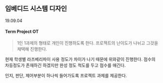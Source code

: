 ## 임베디드 시스템 디자인

19.09.04

#### Term Project OT

> 1인 1과제의 형태로 개인이 진행하도록 한다. 프로젝트의 난이도가 나뉘고 그것을 채택해 진행한다.

현재 학생별 라즈베리파이 사용 정도가 차이가 나기 때문에 위와같이 진행한다. 점수의 차등정도가 존재하긴 하겠지만 완성 정도 척도를 두고 점수를 매긴다.

인지, 판단, 제어부분이 하나씩 들어가도록 프로젝트 과제를 제공한다. 

